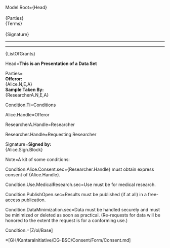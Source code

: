 Model.Root={Head}<br><br>{Parties}<br>{Terms}<br><br>{Signature}<hr><hr>{ListOfGrants}

Head=<b>This is an Presentation of a Data Set</b>

Parties=<br><b>Offeror:</b><br>{Alice.N,E,A}<br><b>Sample Taken By:</b><br>{ResearcherA.N,E,A}<br>

Condition.Ti=Conditions

Alice.Handle=Offeror

ResearcherA.Handle=Researcher

Researcher.Handle=Requesting Researcher

Signature=<b>Signed by:</b><br>{Alice.Sign.Block}

Note=A kit of some conditions:

Condition.Alice.Consent.sec={Researcher.Handle} must obtain express consent of {Alice.Handle}.

Condition.Use.MedicalResearch.sec=Use must be for medical research.

Condition.PublishOpen.sec=Results must be published (if at all) in a free-access publication.

Condition.DataMinimization.sec=Data must be handled securely and must be minimized or deleted as soon as practical.  (Re-requests for data will be honored to the extent the request is for a conforming use.)

Condition.=[Z/ol/Base]


=[GH/KantaraInitiative/DG-BSC/Consent/Form/Consent.md]